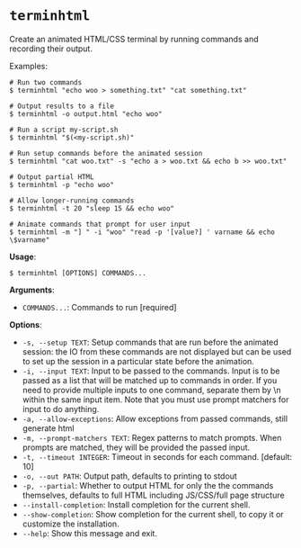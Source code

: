 # `terminhtml`

Create an animated HTML/CSS terminal by running commands and recording their output.

Examples:
```
# Run two commands
$ terminhtml "echo woo > something.txt" "cat something.txt"

# Output results to a file
$ terminhtml -o output.html "echo woo"

# Run a script my-script.sh
$ terminhtml "$(<my-script.sh)"

# Run setup commands before the animated session
$ terminhtml "cat woo.txt" -s "echo a > woo.txt && echo b >> woo.txt"

# Output partial HTML
$ terminhtml -p "echo woo"

# Allow longer-running commands
$ terminhtml -t 20 "sleep 15 && echo woo"

# Animate commands that prompt for user input
$ terminhtml -m "] " -i "woo" "read -p '[value?] ' varname && echo \$varname"
```

**Usage**:

```console
$ terminhtml [OPTIONS] COMMANDS...
```

**Arguments**:

* `COMMANDS...`: Commands to run  [required]

**Options**:

* `-s, --setup TEXT`: Setup commands that are run before the animated session: the IO from these commands are not displayed but can be used to set up the session in a particular state before the animation.
* `-i, --input TEXT`: Input to be passed to the commands. Input is to be passed as a list that will be matched up to commands in order. If you need to provide multiple inputs to one command, separate them by \n within the same input item. Note that you must use prompt matchers for input to do anything.
* `-a, --allow-exceptions`: Allow exceptions from passed commands, still generate html
* `-m, --prompt-matchers TEXT`: Regex patterns to match prompts. When prompts are matched, they will be provided the passed input.
* `-t, --timeout INTEGER`: Timeout in seconds for each command.  [default: 10]
* `-o, --out PATH`: Output path, defaults to printing to stdout
* `-p, --partial`: Whether to output HTML for only the the commands themselves, defaults to full HTML including JS/CSS/full page structure
* `--install-completion`: Install completion for the current shell.
* `--show-completion`: Show completion for the current shell, to copy it or customize the installation.
* `--help`: Show this message and exit.
